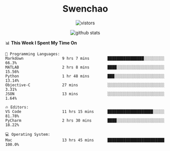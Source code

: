 <h1 align="center">Swenchao</h3>

<p align="center">
  <img src="https://visitor-badge.glitch.me/badge?page_id=Swenchao" alt="vistors" />
</p>

<p align="center">
  <img src="https://github-readme-stats.vercel.app/api?username=Swenchao&count_private=true&show_icons=true&theme=vue-dark&hide_title=true" alt="github stats" />
</p>

<!--START_SECTION:waka-->
📊 **This Week I Spent My Time On** 

```text
💬 Programming Languages: 
Markdown                 9 hrs 7 mins        ████████████████░░░░░░░░░   66.3% 
MATLAB                   2 hrs 8 mins        ████░░░░░░░░░░░░░░░░░░░░░   15.56% 
Python                   1 hr 48 mins        ███░░░░░░░░░░░░░░░░░░░░░░   13.14% 
Objective-C              27 mins             ░░░░░░░░░░░░░░░░░░░░░░░░░   3.31% 
JSON                     13 mins             ░░░░░░░░░░░░░░░░░░░░░░░░░   1.64%

🔥 Editors: 
VS Code                  11 hrs 15 mins      ████████████████████░░░░░   81.78% 
PyCharm                  2 hrs 30 mins       ████░░░░░░░░░░░░░░░░░░░░░   18.22%

💻 Operating System: 
Mac                      13 hrs 45 mins      █████████████████████████   100.0%

```


<!--END_SECTION:waka-->
